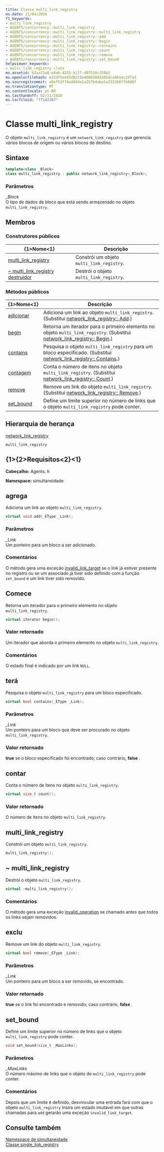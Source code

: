 ```yaml
---
title: Classe multi_link_registry
ms.date: 11/04/2016
f1_keywords:
- multi_link_registry
- AGENTS/concurrency::multi_link_registry
- AGENTS/concurrency::multi_link_registry::multi_link_registry
- AGENTS/concurrency::multi_link_registry::add
- AGENTS/concurrency::multi_link_registry::begin
- AGENTS/concurrency::multi_link_registry::contains
- AGENTS/concurrency::multi_link_registry::count
- AGENTS/concurrency::multi_link_registry::remove
- AGENTS/concurrency::multi_link_registry::set_bound
helpviewer_keywords:
- multi_link_registry class
ms.assetid: b2aa73a8-e8a6-4255-b117-d07530c328b2
ms.openlocfilehash: e22df5ee65d0219a46065044385dca46aac297a3
ms.sourcegitcommit: a8ef52ff4a4944a1a257bdaba1a3331607fb8d0f
ms.translationtype: MT
ms.contentlocale: pt-BR
ms.lasthandoff: 02/11/2020
ms.locfileid: "77142367"
---
```

# <a name="multi_link_registry-class"></a>Classe multi_link_registry

O objeto `multi_link_registry` é um `network_link_registry` que gerencia vários blocos de origem ou vários blocos de destino.

## <a name="syntax"></a>Sintaxe

```cpp
template<class _Block>
class multi_link_registry : public network_link_registry<_Block>;
```

### <a name="parameters"></a>Parâmetros

*_Block*<br/>
O tipo de dados de bloco que está sendo armazenado no objeto `multi_link_registry`.

## <a name="members"></a>Membros

### <a name="public-constructors"></a>Construtores públicos

|{1&gt;Nome&lt;1}|Descrição|
|----------|-----------------|
|[multi_link_registry](#ctor)|Constrói um objeto `multi_link_registry`.|
|[~ multi_link_registry destruidor](#dtor)|Destrói o objeto `multi_link_registry`.|

### <a name="public-methods"></a>Métodos públicos

|{1&gt;Nome&lt;1}|Descrição|
|----------|-----------------|
|[adicionar](#add)|Adiciona um link ao objeto `multi_link_registry`. (Substitui [network_link_registry:: Add](network-link-registry-class.md#add).)|
|[begin](#begin)|Retorna um iterador para o primeiro elemento no objeto `multi_link_registry`. (Substitui [network_link_registry:: Begin](network-link-registry-class.md#begin).)|
|[contains](#contains)|Pesquisa o objeto `multi_link_registry` para um bloco especificado. (Substitui [network_link_registry:: Contains](network-link-registry-class.md#contains).)|
|[contagem](#count)|Conta o número de itens no objeto `multi_link_registry`. (Substitui [network_link_registry:: Count](network-link-registry-class.md#count).)|
|[remove](#remove)|Remove um link do objeto `multi_link_registry`. (Substitui [network_link_registry:: Remove](network-link-registry-class.md#remove).)|
|[set_bound](#set_bound)|Define um limite superior no número de links que o objeto `multi_link_registry` pode conter.|

## <a name="inheritance-hierarchy"></a>Hierarquia de herança

[network_link_registry](network-link-registry-class.md)

`multi_link_registry`

## <a name="requirements"></a>{1&gt;{2&gt;Requisitos&lt;2}&lt;1}

**Cabeçalho:** Agents. h

**Namespace:** simultaneidade

## <a name="add"></a>agrega

Adiciona um link ao objeto `multi_link_registry`.

```cpp
virtual void add(_EType _Link);
```

### <a name="parameters"></a>Parâmetros

*_Link*<br/>
Um ponteiro para um bloco a ser adicionado.

### <a name="remarks"></a>Comentários

O método gera uma exceção [invalid_link_target](invalid-link-target-class.md) se o link já estiver presente no registro ou se um associado já tiver sido definido com a função `set_bound` e um link tiver sido removido.

## <a name="begin"></a>Comece

Retorna um iterador para o primeiro elemento no objeto `multi_link_registry`.

```cpp
virtual iterator begin();
```

### <a name="return-value"></a>Valor retornado

Um iterador que aborda o primeiro elemento no objeto `multi_link_registry`.

### <a name="remarks"></a>Comentários

O estado final é indicado por um link `NULL`.

## <a name="contains"></a>terá

Pesquisa o objeto `multi_link_registry` para um bloco especificado.

```cpp
virtual bool contains(_EType _Link);
```

### <a name="parameters"></a>Parâmetros

*_Link*<br/>
Um ponteiro para um bloco que deve ser procurado no objeto `multi_link_registry`.

### <a name="return-value"></a>Valor retornado

**true** se o bloco especificado foi encontrado; caso contrário, **false** .

## <a name="count"></a>contar

Conta o número de itens no objeto `multi_link_registry`.

```cpp
virtual size_t count();
```

### <a name="return-value"></a>Valor retornado

O número de itens no objeto `multi_link_registry`.

## <a name="ctor"></a>multi_link_registry

Constrói um objeto `multi_link_registry`.

```cpp
multi_link_registry();
```

## <a name="dtor"></a>~ multi_link_registry

Destrói o objeto `multi_link_registry`.

```cpp
virtual ~multi_link_registry();
```

### <a name="remarks"></a>Comentários

O método gera uma exceção [invalid_operation](invalid-operation-class.md) se chamado antes que todos os links sejam removidos.

## <a name="remove"></a>exclu

Remove um link do objeto `multi_link_registry`.

```cpp
virtual bool remove(_EType _Link);
```

### <a name="parameters"></a>Parâmetros

*_Link*<br/>
Um ponteiro para um bloco a ser removido, se encontrado.

### <a name="return-value"></a>Valor retornado

**true** se o link foi encontrado e removido; caso contrário, **false** .

## <a name="set_bound"></a>set_bound

Define um limite superior no número de links que o objeto `multi_link_registry` pode conter.

```cpp
void set_bound(size_t _MaxLinks);
```

### <a name="parameters"></a>Parâmetros

*_MaxLinks*<br/>
O número máximo de links que o objeto de `multi_link_registry` pode conter.

### <a name="remarks"></a>Comentários

Depois que um limite é definido, desvincular uma entrada fará com que o objeto `multi_link_registry` Insira um estado imutável em que outras chamadas para `add` gerarão uma exceção `invalid_link_target`.

## <a name="see-also"></a>Consulte também

[Namespace de simultaneidade](concurrency-namespace.md)<br/>
[Classe single_link_registry](single-link-registry-class.md)
